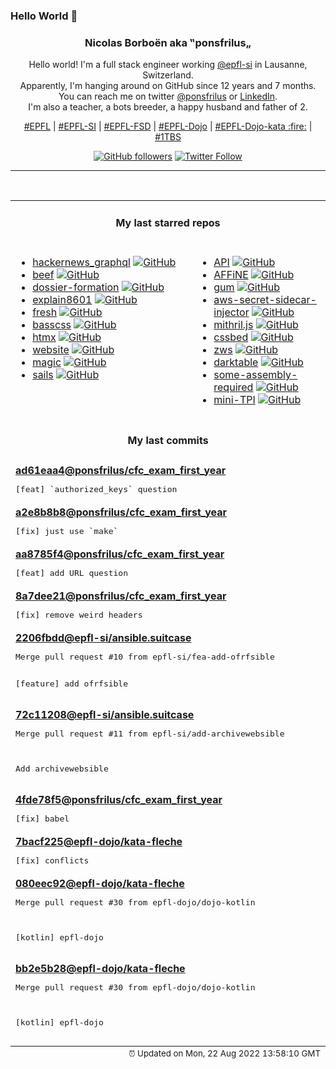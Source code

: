 ### Hello World 👋

<p align="center">
  <!-- use https://avatars.githubusercontent.com/u/176002?v=4 for your default github picture 
  <img src="https://raw.githubusercontent.com/ponsfrilus/ponsfrilus/master/img/ponsfrilus.png" title="Nicolas Borboën aka ‟ponsfrilus„" alt="Nicolas Borboën aka ‟ponsfrilus„" /> -->
  <h3 align="center">
    Nicolas Borboën aka ‟ponsfrilus„
  </h3>
  <p align="center">
    Hello world! I'm a full stack engineer working <a href="https://github.com/epfl-si">@epfl-si</a> in Lausanne, Switzerland.
    <br />Apparently, I'm hanging around on GitHub since 12 years and 7 months.
    <br />You can reach me on twitter <a href="https://twitter.com/ponsfrilus">@ponsfrilus</a> or <a href="http://linkedin.com/in/nicolasborboen">LinkedIn</a>.
    <br />I'm also a teacher, a bots breeder, a happy husband and father of 2.
  </p>
  <p align="center">
    <a href="https://www.epfl.ch">#EPFL</a> | 
    <a href="https://github.com/epfl-si/">#EPFL-SI</a> | 
    <a href="https://github.com/epfl-fsd">#EPFL-FSD</a> | 
    <a href="https://github.com/topics/epfl-dojo">#EPFL-Dojo</a> | 
    <a href="https://github.com/topics/epfl-dojo-kata">#EPFL-Dojo-kata :fire:</a> | 
    <a href="https://en.wikipedia.org/wiki/Indentation_style#Variant:_1TBS_(OTBS)">#1TBS</a>
  </p>
  <p align="center">
    <a href="https://github.com/ponsfrilus"><img alt="GitHub followers" src="https://img.shields.io/github/followers/ponsfrilus?label=Follow%20me%20on%20github&style=social"></a>
    <a href="https://twitter.com/ponsfrilus"><img alt="Twitter Follow" src="https://img.shields.io/twitter/follow/ponsfrilus?label=follow%20me%20on%20twitter&style=social"></a>
  </p>
  </p><hr><table align="center">
<tr>
<td colspan="2" align="center"><h4>My last starred repos</h4></td>
</tr>
<tr>
<td valign="top">
<ul>
<li>
<a href="https://github.com/searchableguy/hackernews_graphql" title="A full fledged graphql API for hackernews." target="_blank">hackernews_graphql</a>&nbsp;<a href="https://github.com/searchableguy/hackernews_graphql" title="A full fledged graphql API for hackernews." target="_blank"><img src="https://img.shields.io/github/stars/searchableguy/hackernews_graphql?style=social" alt="GitHub"></a>
</li>
<li>
<a href="https://github.com/beefproject/beef" title="The Browser Exploitation Framework Project" target="_blank">beef</a>&nbsp;<a href="https://github.com/beefproject/beef" title="The Browser Exploitation Framework Project" target="_blank"><img src="https://img.shields.io/github/stars/beefproject/beef?style=social" alt="GitHub"></a>
</li>
<li>
<a href="https://github.com/ponsfrilus/dossier-formation" title="Site pour le dossier de formation des apprentis informaticiens CFC" target="_blank">dossier-formation</a>&nbsp;<a href="https://github.com/ponsfrilus/dossier-formation" title="Site pour le dossier de formation des apprentis informaticiens CFC" target="_blank"><img src="https://img.shields.io/github/stars/ponsfrilus/dossier-formation?style=social" alt="GitHub"></a>
</li>
<li>
<a href="https://github.com/dokutan/explain8601" title="Convert an ISO 8601 expression to a human readable description" target="_blank">explain8601</a>&nbsp;<a href="https://github.com/dokutan/explain8601" title="Convert an ISO 8601 expression to a human readable description" target="_blank"><img src="https://img.shields.io/github/stars/dokutan/explain8601?style=social" alt="GitHub"></a>
</li>
<li>
<a href="https://github.com/denoland/fresh" title="The next-gen web framework." target="_blank">fresh</a>&nbsp;<a href="https://github.com/denoland/fresh" title="The next-gen web framework." target="_blank"><img src="https://img.shields.io/github/stars/denoland/fresh?style=social" alt="GitHub"></a>
</li>
<li>
<a href="https://github.com/basscss/basscss" title="Low-level CSS Toolkit – the original Functional/Utility/Atomic CSS library" target="_blank">basscss</a>&nbsp;<a href="https://github.com/basscss/basscss" title="Low-level CSS Toolkit – the original Functional/Utility/Atomic CSS library" target="_blank"><img src="https://img.shields.io/github/stars/basscss/basscss?style=social" alt="GitHub"></a>
</li>
<li>
<a href="https://github.com/bigskysoftware/htmx" title="</> htmx - high power tools for HTML" target="_blank">htmx</a>&nbsp;<a href="https://github.com/bigskysoftware/htmx" title="</> htmx - high power tools for HTML" target="_blank"><img src="https://img.shields.io/github/stars/bigskysoftware/htmx?style=social" alt="GitHub"></a>
</li>
<li>
<a href="https://github.com/zws-im/website" title="Website for ZWS" target="_blank">website</a>&nbsp;<a href="https://github.com/zws-im/website" title="Website for ZWS" target="_blank"><img src="https://img.shields.io/github/stars/zws-im/website?style=social" alt="GitHub"></a>
</li>
<li>
<a href="https://github.com/nettlep/magic" title="Scanner for decks of cards with bar codes printed on card edges" target="_blank">magic</a>&nbsp;<a href="https://github.com/nettlep/magic" title="Scanner for decks of cards with bar codes printed on card edges" target="_blank"><img src="https://img.shields.io/github/stars/nettlep/magic?style=social" alt="GitHub"></a>
</li>
<li>
<a href="https://github.com/balderdashy/sails" title="Realtime MVC Framework for Node.js" target="_blank">sails</a>&nbsp;<a href="https://github.com/balderdashy/sails" title="Realtime MVC Framework for Node.js" target="_blank"><img src="https://img.shields.io/github/stars/balderdashy/sails?style=social" alt="GitHub"></a>
</li>
</ul>
<img width="450" height="1" /></td>
<td valign="top">
<ul>
<li>
<a href="https://github.com/HackerNews/API" title="Documentation and Samples for the Official HN API" target="_blank">API</a>&nbsp;<a href="https://github.com/HackerNews/API" title="Documentation and Samples for the Official HN API" target="_blank"><img src="https://img.shields.io/github/stars/HackerNews/API?style=social" alt="GitHub"></a>
</li>
<li>
<a href="https://github.com/toeverything/AFFiNE" title="There can be more than Notion and Miro. Affine is a next-gen knowledge base that brings planning, sorting and creating all together. Privacy first, open-source, customizable and ready to use. " target="_blank">AFFiNE</a>&nbsp;<a href="https://github.com/toeverything/AFFiNE" title="There can be more than Notion and Miro. Affine is a next-gen knowledge base that brings planning, sorting and creating all together. Privacy first, open-source, customizable and ready to use. " target="_blank"><img src="https://img.shields.io/github/stars/toeverything/AFFiNE?style=social" alt="GitHub"></a>
</li>
<li>
<a href="https://github.com/charmbracelet/gum" title="A tool for glamorous shell scripts 🎀" target="_blank">gum</a>&nbsp;<a href="https://github.com/charmbracelet/gum" title="A tool for glamorous shell scripts 🎀" target="_blank"><img src="https://img.shields.io/github/stars/charmbracelet/gum?style=social" alt="GitHub"></a>
</li>
<li>
<a href="https://github.com/aws-samples/aws-secret-sidecar-injector" title="Kubernetes mutating webhook to fetch secrets from AWS Secrets Manager" target="_blank">aws-secret-sidecar-injector</a>&nbsp;<a href="https://github.com/aws-samples/aws-secret-sidecar-injector" title="Kubernetes mutating webhook to fetch secrets from AWS Secrets Manager" target="_blank"><img src="https://img.shields.io/github/stars/aws-samples/aws-secret-sidecar-injector?style=social" alt="GitHub"></a>
</li>
<li>
<a href="https://github.com/MithrilJS/mithril.js" title="A JavaScript Framework for Building Brilliant Applications" target="_blank">mithril.js</a>&nbsp;<a href="https://github.com/MithrilJS/mithril.js" title="A JavaScript Framework for Building Brilliant Applications" target="_blank"><img src="https://img.shields.io/github/stars/MithrilJS/mithril.js?style=social" alt="GitHub"></a>
</li>
<li>
<a href="https://github.com/ubershmekel/cssbed" title="Test bed for simple css resets that make your static page nice without classes." target="_blank">cssbed</a>&nbsp;<a href="https://github.com/ubershmekel/cssbed" title="Test bed for simple css resets that make your static page nice without classes." target="_blank"><img src="https://img.shields.io/github/stars/ubershmekel/cssbed?style=social" alt="GitHub"></a>
</li>
<li>
<a href="https://github.com/zws-im/zws" title="Shorten URLs using invisible spaces" target="_blank">zws</a>&nbsp;<a href="https://github.com/zws-im/zws" title="Shorten URLs using invisible spaces" target="_blank"><img src="https://img.shields.io/github/stars/zws-im/zws?style=social" alt="GitHub"></a>
</li>
<li>
<a href="https://github.com/darktable-org/darktable" title="darktable is an open source photography workflow application and raw developer" target="_blank">darktable</a>&nbsp;<a href="https://github.com/darktable-org/darktable" title="darktable is an open source photography workflow application and raw developer" target="_blank"><img src="https://img.shields.io/github/stars/darktable-org/darktable?style=social" alt="GitHub"></a>
</li>
<li>
<a href="https://github.com/hackclub/some-assembly-required" title="An approachable introduction to assembly." target="_blank">some-assembly-required</a>&nbsp;<a href="https://github.com/hackclub/some-assembly-required" title="An approachable introduction to assembly." target="_blank"><img src="https://img.shields.io/github/stars/hackclub/some-assembly-required?style=social" alt="GitHub"></a>
</li>
<li>
<a href="https://github.com/SaphireVert/mini-TPI" title="null" target="_blank">mini-TPI</a>&nbsp;<a href="https://github.com/SaphireVert/mini-TPI" title="null" target="_blank"><img src="https://img.shields.io/github/stars/SaphireVert/mini-TPI?style=social" alt="GitHub"></a>
</li>
</ul>
<img width="450" height="1" /></td>
</tr>
<tr>
<td colspan="2" align="center"><h4>My last commits</h4></td>
</tr>
<tr>
        <td colspan="2">
          <div><strong><a href="https://api.github.com/repos/ponsfrilus/cfc_exam_first_year/commits/ad61eaa4bee5919afbdaa386670d17aae9c4a931" title="2022-08-19T11:17:18.000+02:00" target="_blank">ad61eaa4</a><a href="https://github.com/ponsfrilus">@ponsfrilus</a><a href="https://github.com/ponsfrilus/cfc_exam_first_year" title="null">/cfc_exam_first_year</a></strong></div>
          <pre>[feat] `authorized_keys` question</pre>
        </td>
        </tr><tr>
        <td colspan="2">
          <div><strong><a href="https://api.github.com/repos/ponsfrilus/cfc_exam_first_year/commits/a2e8b8b803104a87ffcc4a1bc6bc01f0365404dd" title="2022-08-19T11:17:01.000+02:00" target="_blank">a2e8b8b8</a><a href="https://github.com/ponsfrilus">@ponsfrilus</a><a href="https://github.com/ponsfrilus/cfc_exam_first_year" title="null">/cfc_exam_first_year</a></strong></div>
          <pre>[fix] just use `make`</pre>
        </td>
        </tr><tr>
        <td colspan="2">
          <div><strong><a href="https://api.github.com/repos/ponsfrilus/cfc_exam_first_year/commits/aa8785f443000c087c306f76d1c71127377b5741" title="2022-08-18T17:26:52.000+02:00" target="_blank">aa8785f4</a><a href="https://github.com/ponsfrilus">@ponsfrilus</a><a href="https://github.com/ponsfrilus/cfc_exam_first_year" title="null">/cfc_exam_first_year</a></strong></div>
          <pre>[feat] add URL question</pre>
        </td>
        </tr><tr>
        <td colspan="2">
          <div><strong><a href="https://api.github.com/repos/ponsfrilus/cfc_exam_first_year/commits/8a7dee212d0389d34aa59695b3a312522bd59196" title="2022-08-18T16:48:23.000+02:00" target="_blank">8a7dee21</a><a href="https://github.com/ponsfrilus">@ponsfrilus</a><a href="https://github.com/ponsfrilus/cfc_exam_first_year" title="null">/cfc_exam_first_year</a></strong></div>
          <pre>[fix] remove weird headers</pre>
        </td>
        </tr><tr>
        <td colspan="2">
          <div><strong><a href="https://api.github.com/repos/epfl-si/ansible.suitcase/commits/2206fbdde412df70e5deabc9d37069eeefa3b518" title="2022-08-18T16:36:35.000+02:00" target="_blank">2206fbdd</a><a href="https://github.com/epfl-si">@epfl-si</a><a href="https://github.com/epfl-si/ansible.suitcase" title="The Ansible suitcase: install Ansible, Keybase and EYAML into your project's temp dir">/ansible.suitcase</a></strong></div>
          <pre>Merge pull request #10 from epfl-si/fea-add-ofrfsible

[feature] add ofrfsible</pre>
        </td>
        </tr><tr>
        <td colspan="2">
          <div><strong><a href="https://api.github.com/repos/epfl-si/ansible.suitcase/commits/72c112085c1a627ebc82ffff25486ff682abd917" title="2022-08-18T16:35:48.000+02:00" target="_blank">72c11208</a><a href="https://github.com/epfl-si">@epfl-si</a><a href="https://github.com/epfl-si/ansible.suitcase" title="The Ansible suitcase: install Ansible, Keybase and EYAML into your project's temp dir">/ansible.suitcase</a></strong></div>
          <pre>Merge pull request #11 from epfl-si/add-archivewebsible

Add archivewebsible</pre>
        </td>
        </tr><tr>
        <td colspan="2">
          <div><strong><a href="https://api.github.com/repos/ponsfrilus/cfc_exam_first_year/commits/4fde78f58788e4382ed68bd4a4da8490a44d6f0f" title="2022-08-18T14:23:44.000+02:00" target="_blank">4fde78f5</a><a href="https://github.com/ponsfrilus">@ponsfrilus</a><a href="https://github.com/ponsfrilus/cfc_exam_first_year" title="null">/cfc_exam_first_year</a></strong></div>
          <pre>[fix] babel</pre>
        </td>
        </tr><tr>
        <td colspan="2">
          <div><strong><a href="https://api.github.com/repos/epfl-dojo/kata-fleche/commits/7bacf225cf0304a35bba9c557e3b9474974dda13" title="2022-08-18T14:18:31.000+02:00" target="_blank">7bacf225</a><a href="https://github.com/epfl-dojo">@epfl-dojo</a><a href="https://github.com/epfl-dojo/kata-fleche" title="Kata : créer une flèche selon entrée de l'utilisateur">/kata-fleche</a></strong></div>
          <pre>[fix] conflicts</pre>
        </td>
        </tr><tr>
        <td colspan="2">
          <div><strong><a href="https://api.github.com/repos/epfl-dojo/kata-fleche/commits/080eec92ff8434ab8e515de5981ee040b74f8285" title="2022-08-18T14:17:07.000+02:00" target="_blank">080eec92</a><a href="https://github.com/epfl-dojo">@epfl-dojo</a><a href="https://github.com/epfl-dojo/kata-fleche" title="Kata : créer une flèche selon entrée de l'utilisateur">/kata-fleche</a></strong></div>
          <pre>Merge pull request #30 from epfl-dojo/dojo-kotlin

[kotlin] epfl-dojo</pre>
        </td>
        </tr><tr>
        <td colspan="2">
          <div><strong><a href="https://api.github.com/repos/epfl-dojo/kata-fleche/commits/bb2e5b282c5e12d0cdbed7589eba624e9fdfc825" title="2022-08-18T14:12:30.000+02:00" target="_blank">bb2e5b28</a><a href="https://github.com/epfl-dojo">@epfl-dojo</a><a href="https://github.com/epfl-dojo/kata-fleche" title="Kata : créer une flèche selon entrée de l'utilisateur">/kata-fleche</a></strong></div>
          <pre>Merge pull request #30 from epfl-dojo/dojo-kotlin

[kotlin] epfl-dojo</pre>
        </td>
        </tr><tfoot>
<tr>
<td colspan="2" align="right">
<img width="900" height="1" />
<small>⏰ Updated on Mon, 22 Aug 2022 13:58:10 GMT</small>
</td>
</tr>
</tfoot>
<br />
</table>
